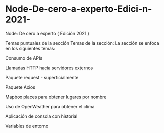 # Node-De-cero-a-experto-Edici-n-2021-
Node: De cero a experto ( Edición 2021 )


Temas puntuales de la sección
Temas de la sección:
La sección se enfoca en los siguientes temas:

Consumo de APIs

Llamadas HTTP hacia servidores externos

Paquete request - superficialmente

Paquete Axios

Mapbox places para obtener lugares por nombre

Uso de OpenWeather para obtener el clima

Aplicación de consola con historial

Variables de entorno



